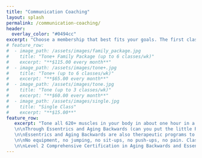 ```yaml
---
title: "Communication Coaching"
layout: splash
permalink: /communication-coaching/
header:
  overlay_color: "#0494cc"
excerpt: "Choose a membership that best fits your goals. The first class is **always** free"
# feature_row:
#  - image_path: /assets/images/family_package.jpg
#    title: "Tone+ Family Package (up to 6 classes/wk)"
#    excerpt: "**$115.00 every month**"
#  - image_path: /assets/images/tone+.jpg
#    title: "Tone+ (up to 6 classes/wk)"
#    excerpt: "**$65.00 every month**"
#  - image_path: /assets/images/tone.jpg
#    title: "Tone (up to 3 classes/wk)"
#    excerpt: "**$60.00 every month**"
#  - image_path: /assets/images/single.jpg
#    title: "Single Class"
#    excerpt: "**$15.00**"
feature_row:
   excerpt: "Tone all 620+ muscles in your body in about one hour in a relaxed, fun and safe way! Attend in-studio or online 3-5 times a week and watch your body transform in just a few classes!
   \n\nThrough Essentrics and Aging Backwards (can you put the little R or C in the circle next to these names?),  you can attain the shapes, strength and balance of ballet dancers by incorporating simple yet powerful dynamic stretching moces and elements of ballet, Tai Chi and Pilates, brain/body balancing, posture and range of motion improvement, and much more. Come experience a relaxed and toned body.
   \n\nEssentrics and Aging Backwards are also therapeutic programs to help recover from injuries or illnesses. Everyone, ages 19-90+, from coach potato to top athletes and everyone in between can benefit greatly from Essentrics and Aging Backwards.
   \n\nNo equipment, no jumping, no sit-ups, no push-ups, no pain. Class is done in bare-feet. Mats are provided for floor work. Purified water is provided. Studio is located on the second floor. Must be able to go up and down stairs. Ballet barre is provided for any who need a bit of extra balance support when first beginning.
   \n\nLevel 2 Comprehensive Certification in Aging Backwards and Essentrics"
---
```


<!-- {% include feature_row id="intro" type="center" %} -->

<!-- {% include feature_row %} -->